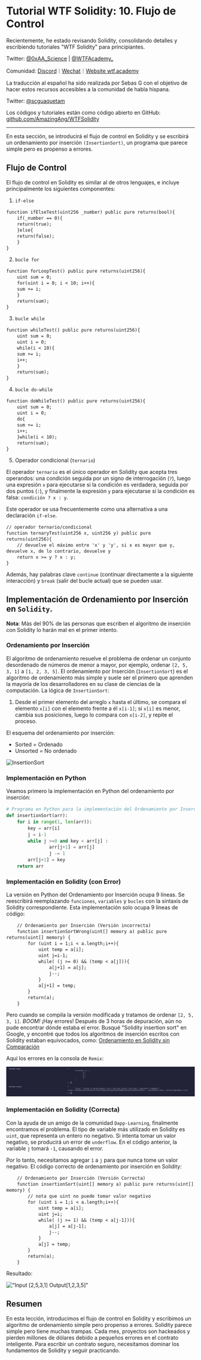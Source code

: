 # Tutorial WTF Solidity: 10. Flujo de Control

Recientemente, he estado revisando Solidity, consolidando detalles y escribiendo tutoriales "WTF Solidity" para principiantes.

Twitter: [@0xAA_Science](https://twitter.com/0xAA_Science) | [@WTFAcademy_](https://twitter.com/WTFAcademy_)

Comunidad: [Discord](https://discord.gg/5akcruXrsk)｜[Wechat](https://docs.google.com/forms/d/e/1FAIpQLSe4KGT8Sh6sJ7hedQRuIYirOoZK_85miz3dw7vA1-YjodgJ-A/viewform?usp=sf_link)｜[Website wtf.academy](https://wtf.academy)

La traducción al español ha sido realizada por Sebas G con el objetivo de hacer estos recursos accesibles a la comunidad de habla hispana.

Twitter: [@scguaquetam](https://twitter.com/scguaquetam)

Los códigos y tutoriales están como código abierto en GitHub: [github.com/AmazingAng/WTFSolidity](https://github.com/AmazingAng/WTFSolidity)


-----

En esta sección, se introducirá el flujo de control en Solidity y se escribirá un ordenamiento por inserción `(InsertionSort)`, un programa que parece simple pero es propenso a errores.

## Flujo de Control

El flujo de control en Solidity es similar al de otros lenguajes, e incluye principalmente los siguientes componentes:

1. `if-else`

```solidity
function ifElseTest(uint256 _number) public pure returns(bool){
    if(_number == 0){
	return(true);
    }else{
	return(false);
    }
}
```

2. `bucle for`

```solidity
function forLoopTest() public pure returns(uint256){
    uint sum = 0;
    for(uint i = 0; i < 10; i++){
	sum += i;
    }
    return(sum);
}
```

3. `bucle while`

```solidity
function whileTest() public pure returns(uint256){
    uint sum = 0;
    uint i = 0;
    while(i < 10){
	sum += i;
	i++;
    }
    return(sum);
}
```

4. `bucle do-while`

```solidity
function doWhileTest() public pure returns(uint256){
    uint sum = 0;
    uint i = 0;
    do{
	sum += i;
	i++;
    }while(i < 10);
    return(sum);
}
```

5. Operador condicional (`ternario`)

El operador `ternario` es el único operador en Solidity que acepta tres operandos: una condición seguida por un signo de interrogación (`?`), luego una expresión `x` para ejecutarse si la condición es verdadera, seguida por dos puntos (`:`), y finalmente la expresión `y` para ejecutarse si la condición es falsa: `condición ? x : y`.

Este operador se usa frecuentemente como una alternativa a una declaración `if-else`.

```solidity
// operador ternario/condicional
function ternaryTest(uint256 x, uint256 y) public pure returns(uint256){
    // devuelve el máximo entre 'x' y 'y', si x es mayor que y, devuelve x, de lo contrario, devuelve y
    return x >= y ? x : y; 
}
```

Además, hay palabras clave `continue` (continuar directamente a la siguiente interacción) y `break` (salir del bucle actual) que se pueden usar.

## Implementación de Ordenamiento por Inserción en `Solidity`.

**Nota**: Más del 90% de las personas que escriben el algoritmo de inserción con Solidity lo harán mal en el primer intento.

### Ordenamiento por Inserción

El algoritmo de ordenamiento resuelve el problema de ordenar un conjunto desordenado de números de menor a mayor, por ejemplo, ordenar `[2, 5, 3, 1]` a `[1, 2, 3, 5]`. El ordenamiento por Inserción (`InsertionSort`) es el algoritmo de ordenamiento más simple y suele ser el primero que aprenden la mayoría de los desarrolladores en su clase de ciencias de la computación. La lógica de `InsertionSort`:

1. Desde el primer elemento del arreglo `x` hasta el último, se compara el elemento `x[i]` con el elemento frente a él `x[i-1]`; si `x[i]` es menor, cambia sus posiciones, luego lo compara con `x[i-2]`, y repite el proceso.

El esquema del ordenamiento por inserción:
- Sorted = Ordenado
- Unsorted = No ordenado

![InsertionSort](https://i.pinimg.com/originals/92/b0/34/92b034385c440e08bc8551c97df0a2e3.gif)

### Implementación en Python

Veamos primero la implementación en Python del ordenamiento por inserción:

```python
# Programa en Python para la implementación del Ordenamiento por Inserción
def insertionSort(arr):
	for i in range(1, len(arr)):
		key = arr[i]
		j = i-1
		while j >=0 and key < arr[j] :
				arr[j+1] = arr[j]
				j -= 1
		arr[j+1] = key
    return arr
```

### Implementación en Solidity (con Error)

La versión en Python del Ordenamiento por Inserción ocupa 9 líneas. Se reescribirá reemplazando `funciones`, `variables` y `bucles` con la sintaxis de Solidity correspondiente. Esta implementación solo ocupa 9 líneas de código:

``` solidity
    // Ordenamiento por Inserción (Versión incorrecta)
    function insertionSortWrong(uint[] memory a) public pure returns(uint[] memory) {
        for (uint i = 1;i < a.length;i++){
            uint temp = a[i];
            uint j=i-1;
            while( (j >= 0) && (temp < a[j])){
                a[j+1] = a[j];
                j--;
            }
            a[j+1] = temp;
        }
        return(a);
    }
```

Pero cuando se compila la versión modificada y tratamos de ordenar `[2, 5, 3, 1]`. *BOOM!* ¡Hay errores! Después de 3 horas de depuración, aún no pude encontrar dónde estaba el error. Busqué "Solidity insertion sort" en Google, y encontré que todos los algoritmos de inserción escritos con Solidity estaban equivocados, como: [Ordenamiento en Solidity sin Comparación](https://medium.com/coinmonks/sorting-in-solidity-without-comparison-4eb47e04ff0d) 

Aquí los errores en la consola de `Remix`:

![10-1](./img/10-1.jpg)

### Implementación en Solidity (Correcta)

Con la ayuda de un amigo de la comunidad `Dapp-Learning`, finalmente encontramos el problema. El tipo de variable más utilizado en Solidity es `uint`, que representa un entero no negativo. Si intenta tomar un valor negativo, se producirá un error de  `underflow`. En el código anterior, la variable `j` tomará `-1`, causando el error.

Por lo tanto, necesitamos agregar `1` a `j` para que nunca tome un valor negativo. El código correcto de ordenamiento por inserción en Solidity:

```solidity
    // Ordenamiento por Inserción (Versión Correcta)
    function insertionSort(uint[] memory a) public pure returns(uint[] memory) {
        // nota que uint no puede tomar valor negativo
        for (uint i = 1;i < a.length;i++){
            uint temp = a[i];
            uint j=i;
            while( (j >= 1) && (temp < a[j-1])){
                a[j] = a[j-1];
                j--;
            }
            a[j] = temp;
        }
        return(a);
    }
```

Resultado:

   !["Input [2,5,3,1] Output[1,2,3,5]"](https://images.mirror-media.xyz/publication-images/S-i6rwCMeXoi8eNJ0fRdB.png?height=300&width=554)

## Resumen

En esta lección, introducimos el flujo de control en Solidity y escribimos un algoritmo de ordenamiento simple pero propenso a errores. Solidity parece simple pero tiene muchas trampas. Cada mes, proyectos son hackeados y pierden millones de dólares debido a pequeños errores en el contrato inteligente. Para escribir un contrato seguro, necesitamos dominar los fundamentos de Solidity y seguir practicando.